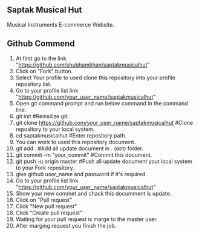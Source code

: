 Saptak Musical Hut
-------------------
Musical Instruments E-commerce Website.

Github Commend
--------------
1. At first go to the link "https://github.com/shubhamkhan/saptakmusicalhut"
2. Click on "Fork" button.
3. Select Your profile to used clone this repository into your profile repository list.
4. Go to your profile list link "https://github.com/your_user_name/saptakmusicalhut"
5. Open git command prompt and run below command in the command line.
6. git init #Reinsilize git.
7. git clone https://github.com/your_user_name/saptakmusicalhut #Clone repository to your local system.
8. cd saptakmusicalhut #Enter repository path.
9. You can work to used this repository document.
10. git add . #Add all update document in . (dot) folder.
11. git commit -m "your_commit" #Commit this document.
12. git push -u origin master #Push all update document yout local system to your Fork repository.
13. give github user_name and password if it's required.
14. Go to your profile list link "https://github.com/your_user_name/saptakmusicalhut"
15. Show your new commet and chack this documment is update.
16. Click on "Pull request"
17. Click "New pull request"
18. Click "Create pull request"
19. Waiting for your pull request is marge to the master user.
20. After marging request you finish the job.
